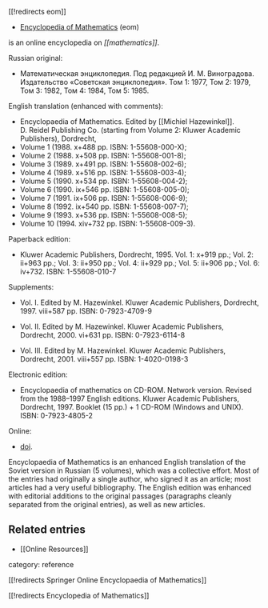 [[!redirects eom]]

* [Encyclopedia of Mathematics](https://encyclopediaofmath.org/wiki/Main_Page) (eom)

is an online encyclopedia on *[[mathematics]]*.

Russian original:

* Математическая энциклопедия.  Под редакцией И. М. Виноградова.  Издательство «Советская энциклопедия».  Том 1: 1977, Том 2: 1979, Том 3: 1982, Том 4: 1984, Том 5: 1985.

English translation (enhanced with comments):

* Encyclopaedia of Mathematics.  Edited by [[Michiel Hazewinkel]].  
D. Reidel Publishing Co. (starting from Volume 2: Kluwer Academic Publishers), Dordrecht,
* Volume 1 (1988. x+488 pp. ISBN: 1-55608-000-X);
* Volume 2 (1988. x+508 pp. ISBN: 1-55608-001-8);
* Volume 3 (1989. x+491 pp. ISBN: 1-55608-002-6);
* Volume 4 (1989. x+516 pp. ISBN: 1-55608-003-4);
* Volume 5 (1990. x+534 pp. ISBN: 1-55608-004-2);
* Volume 6 (1990. ix+546 pp. ISBN: 1-55608-005-0);
* Volume 7 (1991. ix+506 pp. ISBN: 1-55608-006-9);
* Volume 8 (1992. ix+540 pp. ISBN: 1-55608-007-7);
* Volume 9 (1993. x+536 pp. ISBN: 1-55608-008-5);
* Volume 10 (1994. xiv+732 pp. ISBN: 1-55608-009-3).

Paperback edition:

* Kluwer Academic Publishers, Dordrecht, 1995. Vol. 1: x+919 pp.; Vol. 2: ii+963 pp.; Vol. 3: ii+950 pp.; Vol. 4: ii+929 pp.; Vol. 5: ii+906 pp.; Vol. 6: iv+732. ISBN: 1-55608-010-7 

Supplements:

* Vol. I. Edited by M. Hazewinkel. Kluwer Academic Publishers, Dordrecht, 1997. viii+587 pp. ISBN: 0-7923-4709-9

* Vol. II. Edited by M. Hazewinkel. Kluwer Academic Publishers, Dordrecht, 2000. vi+631 pp. ISBN: 0-7923-6114-8 

* Vol. III. Edited by M. Hazewinkel. Kluwer Academic Publishers, Dordrecht, 2001. viii+557 pp. ISBN: 1-4020-0198-3 


Electronic edition:

* Encyclopaedia of mathematics on CD-ROM.  Network version. Revised from the 1988–1997 English editions. Kluwer Academic Publishers, Dordrecht, 1997. Booklet (15 pp.) + 1 CD-ROM (Windows and UNIX). ISBN: 0-7923-4805-2 

Online:

* [doi](https://doi.org/10.1007/978-94-009-5991-0).


Encyclopaedia of Mathematics is an enhanced English translation of the Soviet version in Russian (5 volumes), which was a collective effort.  Most of the entries had originally a single author, who signed it as an article; most articles had a very useful bibliography. The English edition was enhanced with editorial additions to the original passages (paragraphs cleanly separated from the original entries), as well as new articles. 

## Related entries 

* [[Online Resources]]


category: reference

[[!redirects Springer Online Encyclopaedia of Mathematics]]

[[!redirects Encyclopedia of Mathematics]]
